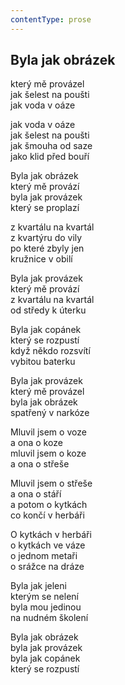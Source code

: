 ```yaml
---
contentType: prose
---
```


## Byla jak obrázek

který mě provázel  
jak šelest na poušti  
jak voda v oáze

jak voda v oáze  
jak šelest na poušti  
jak šmouha od saze  
jako klid před bouří

Byla jak obrázek  
který mě provází  
byla jak provázek  
který se proplazí

z kvartálu na kvartál  
z kvartýru do vily  
po které zbyly jen  
kružnice v obilí

Byla jak provázek  
který mě provází  
z kvartálu na kvartál  
od středy k úterku

Byla jak copánek  
který se rozpustí  
když někdo rozsvítí  
vybitou baterku

Byla jak provázek  
který mě provázel  
byla jak obrázek  
spatřený v narkóze

Mluvil jsem o voze  
a ona o koze  
mluvil jsem o koze  
a ona o střeše

Mluvil jsem o střeše  
a ona o stáří  
a potom o kytkách  
co končí v herbáři

O kytkách v herbáři  
o kytkách ve váze  
o jednom metaři  
o srážce na dráze

Byla jak jeleni  
kterým se nelení  
byla mou jedinou  
na nudném školení

Byla jak obrázek  
byla jak provázek  
byla jak copánek  
který se rozpustí
